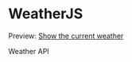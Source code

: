 # WeatherJS
Preview: [Show the current weather](https://jolly-mestorf-bec256.netlify.com/)

Weather API
